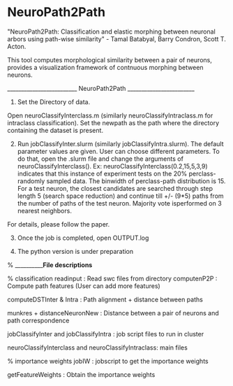 # NeuroPath2Path
"NeuroPath2Path: Classification and elastic morphing between neuronal arbors using path-wise similarity" - Tamal Batabyal, Barry Condron, Scott T. Acton.

This tool computes morphological similarity between a pair of neurons, 
provides a visualization framework of contnuous morphing between neurons.

_________________________ NeuroPath2Path ________________________

1. Set the Directory of data.

Open neuroClassifyInterclass.m (similarly neuroClassifyIntraclass.m for intraclass classification). 
Set the newpath as the path where the directory containing the dataset is present.


2. Run jobClassifyInter.slurm (similarly jobClassifyIntra.slurm). 
The default parameter values are given. 
User can choose different parameters. 
To do that, open the .slurm file and change the arguments of neuroClassifyInterclass(). 
Ex: neuroClassifyInterclass(0.2,15,5,3,9) indicates that this instance of experiment tests on the 20% perclass-randomly sampled data. The binwidth of perclass-path distribution is 15. For a test neuron, the closest candidates are searched through step length 5 (search space reduction) and continue till +/- (9*5) paths from the number of paths of the test neuron. Majority vote isperformed on 3 nearest neighbors.   

For details, please follow the paper.

3. Once the job is completed, open OUTPUT.log

4. The python version is under preparation


% __________________________File descriptions________________ 

% classification
readinput         :  Read swc files from directory
computenP2P         :  Compute path features (User can add more features)

computeDSTInter & Intra     : Path alignment + distance between paths

munkres + distanceNeuronNew : Distance between a pair of neurons and path correspondence

jobClassifyInter and jobClassifyIntra : job script files to run in cluster  

neuroClassifyInterclass and neuroClassifyIntraclass: main files


% importance weights
jobIW : jobscript to get the importance weights

getFeatureWeights : Obtain the importance weights 
